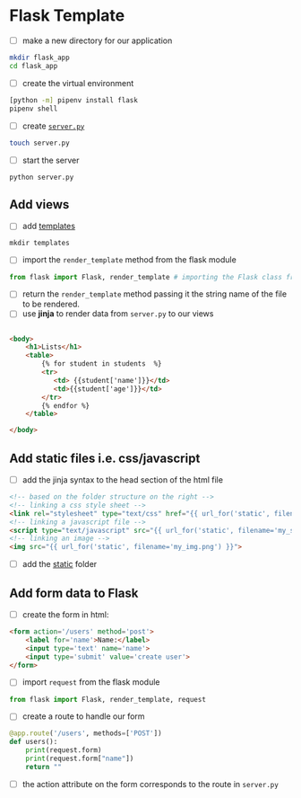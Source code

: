 # Flask Template

- [ ] make a new directory for our application

```bash
mkdir flask_app
cd flask_app
```

- [ ] create the virtual environment
  
```bash
[python -m] pipenv install flask
pipenv shell
```

- [ ] create [`server.py`](server.py)

```bash
touch server.py
```

- [ ] start the server
```
python server.py
```

## Add views

- [ ] add [templates](templates/index.html)

```
mkdir templates
```

- [ ] import the `render_template` method from the flask module

```py
from flask import Flask, render_template # importing the Flask class from the flask module
```
- [ ] return the `render_template` method passing it the string name of the file to be rendered.
- [ ] use **jinja** to render data from `server.py` to our views

```html

<body>
    <h1>Lists</h1>
    <table>
        {% for student in students  %}
        <tr>
           <td> {{student['name']}}</td>
           <td>{{student['age']}}</td>
        </tr>
        {% endfor %}
    </table>

</body>

```

## Add static files i.e. css/javascript

- [ ] add the jinja syntax to the head section of the html file

```html
<!-- based on the folder structure on the right -->
<!-- linking a css style sheet -->
<link rel="stylesheet" type="text/css" href="{{ url_for('static', filename='style.css') }}">
<!-- linking a javascript file -->
<script type="text/javascript" src="{{ url_for('static', filename='my_script.js') }}"></script>
<!-- linking an image -->
<img src="{{ url_for('static', filename='my_img.png') }}">
```

- [ ] add the [static](static) folder

## Add form data to Flask

- [ ] create the form in html:

```html
<form action='/users' method='post'>
    <label for='name'>Name:</label>
    <input type='text' name='name'>
    <input type='submit' value='create user'>
</form>
```
- [ ] import `request` from the flask module

```py
from flask import Flask, render_template, request
```

- [ ] create a route to handle our form

```py
@app.route('/users', methods=['POST'])
def users():
    print(request.form)
    print(request.form["name"])
    return ""
```
- [ ] the action attribute on the form corresponds to the route in `server.py`
